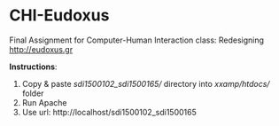 # CHI-Eudoxus
Final Assignment for Computer-Human Interaction class: Redesigning http://eudoxus.gr

**Instructions**:
1. Copy & paste *sdi1500102_sdi1500165/* directory into *xxamp/htdocs/* folder
2. Run Apache
3. Use url: http://localhost/sdi1500102_sdi1500165
